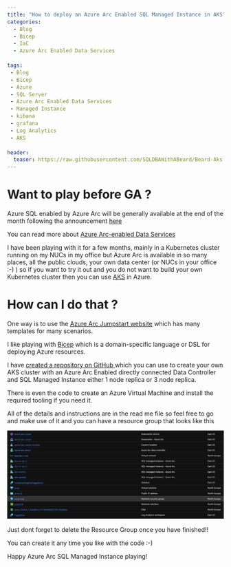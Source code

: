 ```yaml
---
title: "How to deploy an Azure Arc Enabled SQL Managed Instance in AKS"
categories:
  - Blog
  - Bicep
  - IaC
  - Azure Arc Enabled Data Services

tags:
 - Blog
 - Bicep
 - Azure
 - SQL Server
 - Azure Arc Enabled Data Services
 - Managed Instance
 - kibana
 - grafana
 - Log Analytics
 - AKS

header:
  teaser: https://raw.githubusercontent.com/SQLDBAWithABeard/Beard-Aks-AEDS/main/images/connecteddc.png
---
```


# Want to play before GA ?

Azure SQL enabled by Azure Arc will be generally available at the end of the month following the announcement [here](https://azure.microsoft.com/en-us/blog/bring-cloud-experiences-to-data-workloads-anywhere-with-azure-sql-enabled-by-azure-arc?WT.mc_id=DP-MVP-5002693)

You can read more about [Azure Arc-enabled Data Services ](https://azure.microsoft.com/en-us/services/azure-arc/hybrid-data-services?WT.mc_id=DP-MVP-5002693)

I have been playing with it for a few months, mainly in a Kubernetes cluster running on my NUCs in my office but Azure Arc is available in so many places, all the public clouds, your own data center (or NUCs in your office :-) ) so if you want to try it out and you do not want to build your own Kubernetes cluster then you can use [AKS](https://azure.microsoft.com/en-gb/services/kubernetes-service?WT.mc_id=DP-MVP-5002693) in Azure.

# How can I do that ?

One way is to use the [Azure Arc Jumpstart website](https://azurearcjumpstart.io/azure_arc_jumpstart/azure_arc_data?WT.mc_id=DP-MVP-5002693) which has many templates for many scenarios.

I like playing with [Bicep](https://docs.microsoft.com/en-us/azure/azure-resource-manager/bicep/overview?WT.mc_id=DP-MVP-5002693) which is a domain-specific language or DSL for deploying Azure resources.

I have [created a repository on GitHub ](https://github.com/SQLDBAWithABeard/Beard-Aks-AEDS) which you can use to create your own AKS cluster with an Azure Arc Enabled directly connected Data Controller and SQL Managed Instance either 1 node replica or 3 node replica.

There is even the code to create an Azure Virtual Machine and install the required tooling if you need it.

All of the details and instructions are in the read me file so feel free to go and make use of it and you can have a resource group that looks like this

![portal](https://raw.githubusercontent.com/SQLDBAWithABeard/Beard-Aks-AEDS/main/images/portalresources.png)

Just dont forget to delete the Resource Group once you have finished!!

You can create it any time you like with the code :-)

Happy Azure Arc SQL Managed Instance playing!

